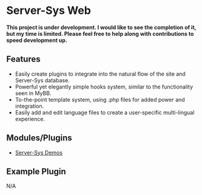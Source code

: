 # Server-Sys Web
**This project is under development. I would like to see the completion of it, but my time is limited. Please feel free to help along with contributions to speed development up.**

## Features
* Easily create plugins to integrate into the natural flow of the site and Server-Sys database.
* Powerful yet elegantly simple hooks system, similar to the functionality seen in MyBB.
* To-the-point template system, using .php files for added power and integration.
* Easily add and edit language files to create a user-specific multi-lingual experience.

## Modules/Plugins
* [Server-Sys Demos](https://github.com/whocodes/serversys-demos)

## Example Plugin
N/A
